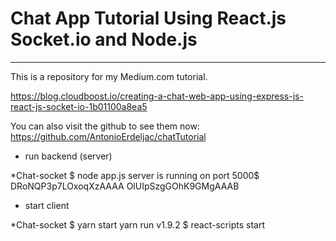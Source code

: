 # Chat App Tutorial Using React.js Socket.io and Node.js
---
This is a repository for my Medium.com tutorial.


https://blog.cloudboost.io/creating-a-chat-web-app-using-express-js-react-js-socket-io-1b01100a8ea5


You can also visit the github to see them now: https://github.com/AntonioErdeljac/chatTutorial

* run backend (server)

*Chat-socket
$ node app.js
server is running on port 5000$
DRoNQP3p7LOxoqXzAAAA
OlUIpSzgGOhK9GMgAAAB

* start client

*Chat-socket
$ yarn start
yarn run v1.9.2
$ react-scripts start
